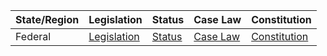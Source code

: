 | State/Region | Legislation                                          | Status                         | Case Law                                         | Constitution                                               |
|--------------|------------------------------------------------------|--------------------------------|-------------------------------------------------|-------------------------------------------------------------|
| Federal      | [Legislation](https://legilux.public.lu/eli/etat)   | [Status](https://justice.public.lu/en.html) | [Case Law](https://www.ja.public.lu/fr/index.html) | [Constitution](https://www.consilium.public.lu/fr/constitution/)       |